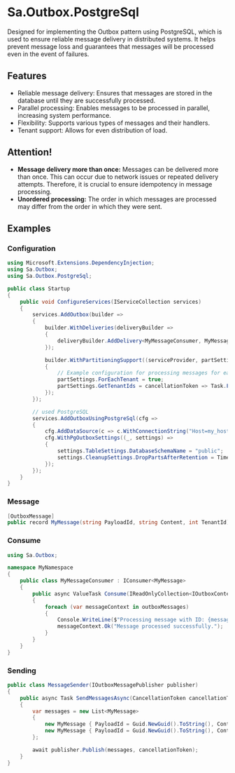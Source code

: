 # Sa.Outbox.PostgreSql

Designed for implementing the Outbox pattern using PostgreSQL, which is used to ensure reliable message delivery in distributed systems. It helps prevent message loss and guarantees that messages will be processed even in the event of failures.

## Features
- Reliable message delivery: Ensures that messages are stored in the database until they are successfully processed.
- Parallel processing: Enables messages to be processed in parallel, increasing system performance.
- Flexibility: Supports various types of messages and their handlers.
- Tenant support: Allows for even distribution of load.

## Attention!
- **Message delivery more than once:** Messages can be delivered more than once. This can occur due to network issues or repeated delivery attempts. Therefore, it is crucial to ensure idempotency in message processing.
- **Unordered processing:** The order in which messages are processed may differ from the order in which they were sent.

## Examples

### Configuration

```csharp
using Microsoft.Extensions.DependencyInjection;
using Sa.Outbox;
using Sa.Outbox.PostgreSql;

public class Startup
{
    public void ConfigureServices(IServiceCollection services)
    {
        services.AddOutbox(builder =>
        {
            builder.WithDeliveries(deliveryBuilder =>
            {
                deliveryBuilder.AddDelivery<MyMessageConsumer, MyMessage>();
            });

            builder.WithPartitioningSupport((serviceProvider, partSettings) =>
            {
                // Example configuration for processing messages for each tenant
                partSettings.ForEachTenant = true; 
                partSettings.GetTenantIds = cancellationToken => Task.FromResult(new int[] { 1, 2 });
            });
        });

        // used PostgreSQL
        services.AddOutboxUsingPostgreSql(cfg =>
        {
            cfg.AddDataSource(c => c.WithConnectionString("Host=my_host;Database=my_db;Username=my_user;Password=my_password"));
            cfg.WithPgOutboxSettings((_, settings) =>
            {
                settings.TableSettings.DatabaseSchemaName = "public"; 
                settings.CleanupSettings.DropPartsAfterRetention = TimeSpan.FromDays(30); 
            });
        });
    }
}
```

### Message

```csharp
[OutboxMessage]
public record MyMessage(string PayloadId, string Content, int TenantId) : IOutboxPayloadMessage;
```

### Consume

```csharp
using Sa.Outbox;

namespace MyNamespace
{
    public class MyMessageConsumer : IConsumer<MyMessage>
    {
        public async ValueTask Consume(IReadOnlyCollection<IOutboxContext<MyMessage>> outboxMessages, CancellationToken cancellationToken)
        {
            foreach (var messageContext in outboxMessages)
            {
                Console.WriteLine($"Processing message with ID: {messageContext.Payload.PayloadId} and Content: {messageContext.Payload.Content}");
                messageContext.Ok("Message processed successfully.");
            }
        }
    }
}
```

### Sending

```csharp
public class MessageSender(IOutboxMessagePublisher publisher)
{
    public async Task SendMessagesAsync(CancellationToken cancellationToken)
    {
        var messages = new List<MyMessage>
        {
            new MyMessage { PayloadId = Guid.NewGuid().ToString(), Content = "Hello, World!", TenantId = 1 },
            new MyMessage { PayloadId = Guid.NewGuid().ToString(), Content = "Another message", TenantId = 2 }
        };

        await publisher.Publish(messages, cancellationToken);
    }
}
```

